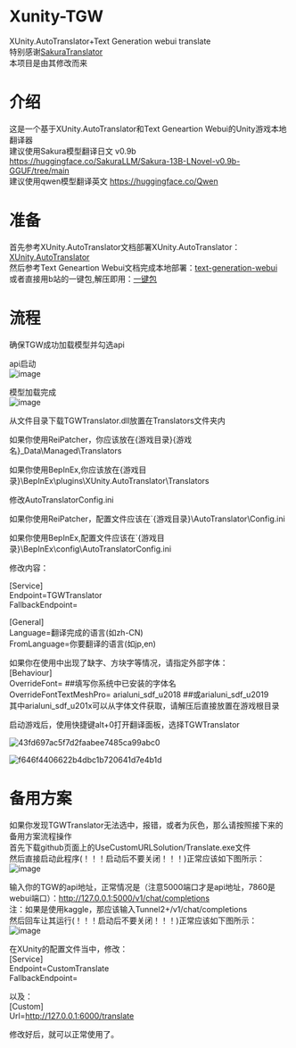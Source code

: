 # Xunity-TGW
XUnity.AutoTranslator+Text Generation webui translate  
特别感谢[SakuraTranslator](https://github.com/fkiliver/SakuraTranslator)  
本项目是由其修改而来  
# 介绍
这是一个基于XUnity.AutoTranslator和Text Geneartion Webui的Unity游戏本地翻译器  
建议使用Sakura模型翻译日文 v0.9b https://huggingface.co/SakuraLLM/Sakura-13B-LNovel-v0.9b-GGUF/tree/main  
建议使用qwen模型翻译英文 https://huggingface.co/Qwen  
# 准备
首先参考XUnity.AutoTranslator文档部署XUnity.AutoTranslator：[XUnity.AutoTranslator](https://github.com/bbepis/XUnity.AutoTranslator)  
然后参考Text Geneartion Webui文档完成本地部署：[text-generation-webui](https://github.com/oobabooga/text-generation-webui)  
或者直接用b站的一键包,解压即用：[一键包](https://www.bilibili.com/video/BV1Te411U7me)  
# 流程
确保TGW成功加载模型并勾选api  

api启动  
![image](https://github.com/HunterShenSmzh/Xunity-TGW/assets/129963508/90761f02-17a5-41b3-b91e-4107f5134bb0)

模型加载完成  
![image](https://github.com/HunterShenSmzh/Xunity-TGW/assets/129963508/44b4b198-c6dd-4d92-bcf5-79864ff56c85)

从文件目录下载TGWTranslator.dll放置在Translators文件夹内

如果你使用ReiPatcher，你应该放在{游戏目录}\{游戏名}_Data\Managed\Translators   

如果你使用BepInEx,你应该放在{游戏目录}\BepInEx\plugins\XUnity.AutoTranslator\Translators   

修改AutoTranslatorConfig.ini  

如果你使用ReiPatcher，配置文件应该在`{游戏目录}\AutoTranslator\Config.ini  

如果你使用BepInEx,配置文件应该在`{游戏目录}\BepInEx\config\AutoTranslatorConfig.ini  

修改内容：  

[Service]  
Endpoint=TGWTranslator  
FallbackEndpoint=  

[General]  
Language=翻译完成的语言(如zh-CN)  
FromLanguage=你要翻译的语言(如jp,en)  

如果你在使用中出现了缺字、方块字等情况，请指定外部字体：  
[Behaviour]  
OverrideFont= ##填写你系统中已安装的字体名  
OverrideFontTextMeshPro= arialuni_sdf_u2018 ##或arialuni_sdf_u2019  
其中arialuni_sdf_u201x可以从字体文件获取，请解压后直接放置在游戏根目录  

启动游戏后，使用快捷键alt+0打开翻译面板，选择TGWTranslator  

![43fd697ac5f7d2faabee7485ca99abc0](https://github.com/HunterShenSmzh/Xunity-TGW/assets/129963508/199c76b4-c9a1-4a5c-9fbc-ac37f4023067)


![f646f4406622b4dbc1b720641d7e4b1d](https://github.com/HunterShenSmzh/Xunity-TGW/assets/129963508/e4bf5d2f-53f4-4b96-8f9f-fd4c2a5c6bcd)


# 备用方案
如果你发现TGWTranslator无法选中，报错，或者为灰色，那么请按照接下来的备用方案流程操作  
首先下载github页面上的UseCustomURLSolution/Translate.exe文件  
然后直接启动此程序(！！！启动后不要关闭！！！)正常应该如下图所示：  
![image](https://github.com/HunterShenSmzh/Xunity-TGW/assets/129963508/5678b19f-0f38-401b-b158-4f711f85ed5e)

输入你的TGW的api地址，正常情况是（注意5000端口才是api地址，7860是webui端口）：http://127.0.0.1:5000/v1/chat/completions  
注：如果是使用kaggle，那应该输入Tunnel2+/v1/chat/completions  
然后回车让其运行(！！！启动后不要关闭！！！)正常应该如下图所示：  
![image](https://github.com/HunterShenSmzh/Xunity-TGW/assets/129963508/39aaebdb-da68-48b4-a969-0b9a607312f5)

在XUnity的配置文件当中，修改：  
[Service]  
Endpoint=CustomTranslate  
FallbackEndpoint=  

以及：  
[Custom]  
Url=http://127.0.0.1:6000/translate  

修改好后，就可以正常使用了。  

